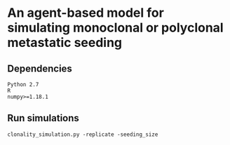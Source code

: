 # An agent-based model for simulating monoclonal or polyclonal metastatic seeding

## Dependencies
```console
Python 2.7
R
numpy>=1.18.1
```
## Run simulations
```console
clonality_simulation.py -replicate -seeding_size
```

